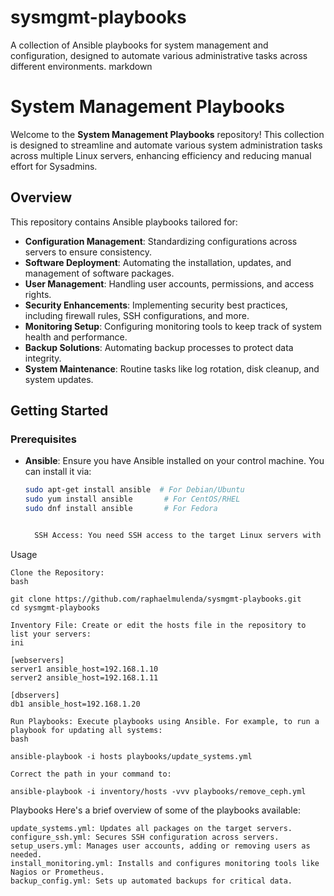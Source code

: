 # sysmgmt-playbooks
A collection of Ansible playbooks for system management and configuration, designed to automate various administrative tasks across different environments.
markdown

# System Management Playbooks

Welcome to the **System Management Playbooks** repository! This collection is designed to streamline and automate various system administration tasks across multiple Linux servers, enhancing efficiency and reducing manual effort for Sysadmins.

## Overview

This repository contains Ansible playbooks tailored for:

- **Configuration Management**: Standardizing configurations across servers to ensure consistency.
- **Software Deployment**: Automating the installation, updates, and management of software packages.
- **User Management**: Handling user accounts, permissions, and access rights.
- **Security Enhancements**: Implementing security best practices, including firewall rules, SSH configurations, and more.
- **Monitoring Setup**: Configuring monitoring tools to keep track of system health and performance.
- **Backup Solutions**: Automating backup processes to protect data integrity.
- **System Maintenance**: Routine tasks like log rotation, disk cleanup, and system updates.

## Getting Started

### Prerequisites

- **Ansible**: Ensure you have Ansible installed on your control machine. You can install it via:
  ```bash
  sudo apt-get install ansible  # For Debian/Ubuntu
  sudo yum install ansible       # For CentOS/RHEL
  sudo dnf install ansible       # For Fedora


    SSH Access: You need SSH access to the target Linux servers with key-based authentication preferred for security.


Usage

    Clone the Repository:
    bash

    git clone https://github.com/raphaelmulenda/sysmgmt-playbooks.git
    cd sysmgmt-playbooks

    Inventory File: Create or edit the hosts file in the repository to list your servers:
    ini

    [webservers]
    server1 ansible_host=192.168.1.10
    server2 ansible_host=192.168.1.11

    [dbservers]
    db1 ansible_host=192.168.1.20

    Run Playbooks: Execute playbooks using Ansible. For example, to run a playbook for updating all systems:
    bash

    ansible-playbook -i hosts playbooks/update_systems.yml

    Correct the path in your command to:

    ansible-playbook -i inventory/hosts -vvv playbooks/remove_ceph.yml

Playbooks
Here's a brief overview of some of the playbooks available:

    update_systems.yml: Updates all packages on the target servers.
    configure_ssh.yml: Secures SSH configuration across servers.
    setup_users.yml: Manages user accounts, adding or removing users as needed.
    install_monitoring.yml: Installs and configures monitoring tools like Nagios or Prometheus.
    backup_config.yml: Sets up automated backups for critical data.





